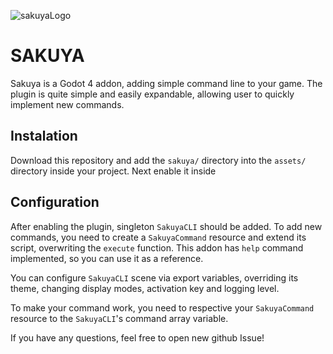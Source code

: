 ![sakuyaLogo](https://github.com/user-attachments/assets/75ad151c-d589-4f8f-a259-eb2d09882cc4)
# SAKUYA
Sakuya is a Godot 4 addon, adding simple command line to your game. The plugin is quite simple and easily expandable, allowing user to quickly implement new commands.
## Instalation
Download this repository and add the `sakuya/` directory into the `assets/` directory inside your project. Next enable it inside 
## Configuration
After enabling the plugin, singleton `SakuyaCLI` should be added. To add new commands, you need to create a `SakuyaCommand` resource and extend its script, overwriting the `execute` function. This addon has `help` command implemented, so you can use it as a reference.

You can configure `SakuyaCLI` scene via export variables, overriding its theme, changing display modes, activation key and logging level.

To make your command work, you need to respective your `SakuyaCommand` resource to the `SakuyaCLI`'s command array variable.

If you have any questions, feel free to open new github Issue!
